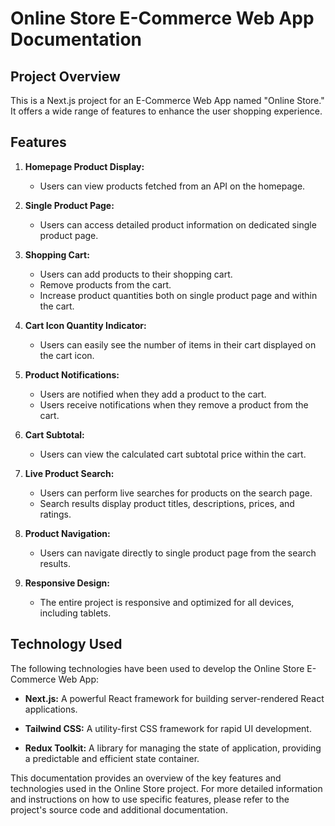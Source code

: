 # Online Store E-Commerce Web App Documentation

## Project Overview

This is a Next.js project for an E-Commerce Web App named "Online Store." It offers a wide range of features to enhance the user shopping experience.

## Features

1. **Homepage Product Display:**
   - Users can view products fetched from an API on the homepage.

2. **Single Product Page:**
   - Users can access detailed product information on dedicated single product page.

3. **Shopping Cart:**
   - Users can add products to their shopping cart.
   - Remove products from the cart.
   - Increase product quantities both on single product page and within the cart.

4. **Cart Icon Quantity Indicator:**
   - Users can easily see the number of items in their cart displayed on the cart icon.

5. **Product Notifications:**
   - Users are notified when they add a product to the cart.
   - Users receive notifications when they remove a product from the cart.

6. **Cart Subtotal:**
   - Users can view the calculated cart subtotal price within the cart.

7. **Live Product Search:**
   - Users can perform live searches for products on the search page.
   - Search results display product titles, descriptions, prices, and ratings.

8. **Product Navigation:**
   - Users can navigate directly to single product page from the search results.

9. **Responsive Design:**
   - The entire project is responsive and optimized for all devices, including tablets.

## Technology Used

The following technologies have been used to develop the Online Store E-Commerce Web App:

- **Next.js:** A powerful React framework for building server-rendered React applications.

- **Tailwind CSS:** A utility-first CSS framework for rapid UI development.

- **Redux Toolkit:** A library for managing the state of application, providing a predictable and efficient state container.

This documentation provides an overview of the key features and technologies used in the Online Store project. For more detailed information and instructions on how to use specific features, please refer to the project's source code and additional documentation.
